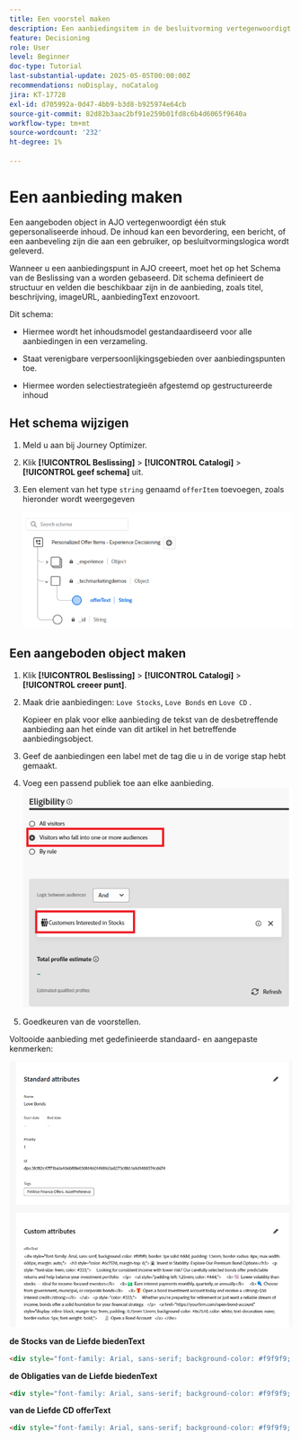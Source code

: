 ```yaml
---
title: Een voorstel maken
description: Een aanbiedingsitem in de besluitvorming vertegenwoordigt één stuk gepersonaliseerde inhoud, zoals een bericht, afbeelding, promotie of aanbeveling, dat aan een gebruiker kan worden geleverd op basis van gedefinieerde regels en voorwaarden.
feature: Decisioning
role: User
level: Beginner
doc-type: Tutorial
last-substantial-update: 2025-05-05T00:00:00Z
recommendations: noDisplay, noCatalog
jira: KT-17728
exl-id: d705992a-0d47-4bb9-b3d8-b925974e64cb
source-git-commit: 82d82b3aac2bf91e259b01fd8c6b4d6065f9640a
workflow-type: tm+mt
source-wordcount: '232'
ht-degree: 1%

---
```


# Een aanbieding maken

Een aangeboden object in AJO vertegenwoordigt één stuk gepersonaliseerde inhoud. De inhoud kan een bevordering, een bericht, of een aanbeveling zijn die aan een gebruiker, op besluitvormingslogica wordt geleverd.

Wanneer u een aanbiedingspunt in AJO creeert, moet het op het Schema van de Beslissing van a  worden gebaseerd. Dit schema definieert de structuur en velden die beschikbaar zijn in de aanbieding, zoals titel, beschrijving, imageURL, aanbiedingText enzovoort.

Dit schema:

* Hiermee wordt het inhoudsmodel gestandaardiseerd voor alle aanbiedingen in een verzameling.

* Staat verenigbare verpersoonlijkingsgebieden over aanbiedingspunten toe.

* Hiermee worden selectiestrategieën afgestemd op gestructureerde inhoud

## Het schema wijzigen

1. Meld u aan bij Journey Optimizer.
1. Klik **[!UICONTROL Beslissing]** > **[!UICONTROL Catalogi]** > **[!UICONTROL geef schema]** uit.
1. Een element van het type `string` genaamd `offerItem` toevoegen, zoals hieronder wordt weergegeven

   ![ besluit-schema ](assets/offer-schema.png)

## Een aangeboden object maken

1. Klik **[!UICONTROL Beslissing]** > **[!UICONTROL Catalogi]** > **[!UICONTROL creeer punt]**.

1. Maak drie aanbiedingen: `Love Stocks`, `Love Bonds` en `Love CD` .

   Kopieer en plak voor elke aanbieding de tekst van de desbetreffende aanbieding aan het einde van dit artikel in het betreffende aanbiedingsobject.

1. Geef de aanbiedingen een label met de tag die u in de vorige stap hebt gemaakt.
1. Voeg een passend publiek toe aan elke aanbieding.
   ![ aanbieding-geschiktheid ](assets/offer-eligibility.png)
1. Goedkeuren van de voorstellen.

Voltooide aanbieding met gedefinieerde standaard- en aangepaste kenmerken:

![ aanbieding van de liefdesaandelen ](assets/love-bonds.png)

**de Stocks van de Liefde biedenText**

```html
<div style="font-family: Arial, sans-serif; background-color: #f9f9f9; border: 1px solid #ddd; padding: 1.5rem; border-radius: 8px; max-width: 600px; margin: auto;">   <h3 style="color: #1a73e8; margin-top: 0;">📈 Open a Stock Trading Account & Get $100 in Bonus Stock</h3>   <p style="font-size: 1rem; color: #333;">     Ready to start building your portfolio? Open a new stock trading account with us and receive a      <strong>$100 bonus in stock</strong> — on us.   </p>   <ul style="padding-left: 1.25rem; color: #444;">     <li>🧾 No account minimums — start investing with as little as $1</li>     <li>📉 $0 commissions on online stock trades</li>     <li>📊 Access to powerful trading tools and real-time analytics</li>     <li>🎓 Free educational resources to help you invest confidently</li>   </ul>   <p style="color: #333;">     It's never been easier to start trading. Join thousands of investors who trust us to help them grow their wealth.   </p>   <a href="https://yourbrokerage.com/open-account"      style="display: inline-block; margin-top: 1rem; padding: 0.75rem 1.5rem; background-color: #1a73e8; color: white; text-decoration: none; border-radius: 5px; font-weight: bold;">      🚀 Open Your Account Today   </a> </div>
```

**de Obligaties van de Liefde biedenText**

```html
<div style="font-family: Arial, sans-serif; background-color: #f9f9f9; border: 1px solid #ddd; padding: 1.5rem; border-radius: 8px; max-width: 600px; margin: auto;">   <h3 style="color: #6c757d; margin-top: 0;">🏦 Invest in Stability: Explore Our Premium Bond Options</h3>   <p style="font-size: 1rem; color: #333;">     Looking for consistent income with lower risk? Our carefully selected bonds offer predictable returns and help balance your investment portfolio.   </p>   <ul style="padding-left: 1.25rem; color: #444;">     <li>📉 Lower volatility than stocks — ideal for income-focused investors</li>     <li>💵 Earn interest payments monthly, quarterly, or annually</li>     <li>🔍 Choose from government, municipal, or corporate bonds</li>     <li>🎁 Open a bond investment account today and receive a <strong>$50 interest credit</strong></li>   </ul>   <p style="color: #333;">     Whether you're preparing for retirement or just want a reliable stream of income, bonds offer a solid foundation for your financial strategy.   </p>   <a href="https://yourfirm.com/open-bond-account"      style="display: inline-block; margin-top: 1rem; padding: 0.75rem 1.5rem; background-color: #6c757d; color: white; text-decoration: none; border-radius: 5px; font-weight: bold;">      🧾 Open a Bond Account   </a> </div>
```

**van de Liefde CD offerText**

```html
<div style="font-family: Arial, sans-serif; background-color: #f9f9f9; border: 1px solid #ddd; padding: 1.5rem; border-radius: 8px; max-width: 600px; margin: auto;">   <h3 style="color: #28a745; margin-top: 0;">💰 Lock in a 5.25% APY — Open Your CD Account Today</h3>   <p style="font-size: 1rem; color: #333;">     Secure your savings with a high-yield Certificate of Deposit. For a limited time, enjoy a      <strong>guaranteed 5.25% annual percentage yield (APY)</strong> on 12-month CDs.   </p>   <ul style="padding-left: 1.25rem; color: #444;">     <li>🔒 Guaranteed returns with FDIC insurance</li>     <li>📈 Lock in today's high rates before they change</li>     <li>💼 Flexible terms from 6 to 24 months</li>     <li>🎁 Open with just $500 and get a $50 bonus</li>   </ul>   <p style="color: #333;">     Whether you're saving for a short-term goal or building a conservative income strategy, our CDs offer peace of mind and predictable growth.   </p>   <a href="https://yourbank.com/open-cd"      style="display: inline-block; margin-top: 1rem; padding: 0.75rem 1.5rem; background-color: #28a745; color: white; text-decoration: none; border-radius: 5px; font-weight: bold;">      💼 Open a CD Account   </a> </div>
```
